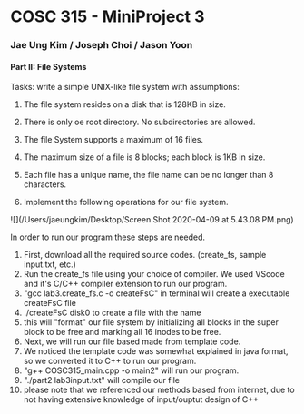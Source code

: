 # COSC 315 - MiniProject 3

### Jae Ung Kim / Joseph Choi / Jason Yoon

#### Part II: File Systems

Tasks: write a simple UNIX-like file system with assumptions: 

1. The file system resides on a disk that is 128KB in size.
2. There is only oe root directory. No subdirectories are allowed.
3. The file System supports a maximum of 16 files.
4. The maximum size of a file is 8 blocks; each block is 1KB in size.
5. Each file has a unique name, the file name can be no longer than 8 characters.

6. Implement the following operations for our file system.

![](/Users/jaeungkim/Desktop/Screen Shot 2020-04-09 at 5.43.08 PM.png)



In order to run our program these steps are needed.

1. First, download all the required source codes. (create_fs, sample input.txt, etc.)
2. Run the create_fs file using your choice of compiler. We used VScode and it's C/C++ compiler extension to run our program.
3. "gcc lab3.create_fs.c -o createFsC" in terminal will create a executable createFsC file 
4. ./createFsC disk0 to create a file with the name
5. this will "format" our file system by initializing all blocks in the super block to be free and marking all 16 inodes to be free.
6. Next, we will run our file based made from template code.
7. We noticed the template code was somewhat explained in java format, so we converted it to C++ to run our program.
8. "g++ COSC315_main.cpp -o main2" will run our program. 
9. "./part2 lab3input.txt" will compile our file
10. please note that we referenced our methods based from internet, due to not having extensive knowledge of input/ouptut design of C++
